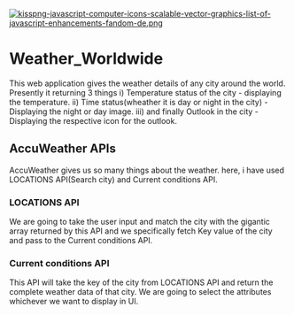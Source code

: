 [![kisspng-javascript-computer-icons-scalable-vector-graphics-list-of-javascript-enhancements-fandom-de.png](https://i.postimg.cc/T16QHjv7/kisspng-javascript-computer-icons-scalable-vector-graphics-list-of-javascript-enhancements-fandom-de.png)](https://javascript.com)

# Weather_Worldwide
This web application gives the weather details of any city around the world.
Presently it returning 3 things 
i) Temperature status of the city - displaying the temperature.
ii) Time status(wheather it is day or night in the city) - Displaying the night or day image.
iii) and finally Outlook in the city - Displaying the respective icon for the outlook.

## AccuWeather APIs
AccuWeather gives us so many things about the weather.
here, i have used LOCATIONS API(Search city) and Current conditions API.

### LOCATIONS API
We are going to take the user input and match the city with the gigantic array returned by this API and we specifically fetch Key value of the city and pass to the Current conditions API.

### Current conditions API
This API will take the key of the city from LOCATIONS API and return the complete weather data of that city. We are going to select the attributes whichever we want to display in UI.
